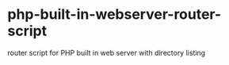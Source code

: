 php-built-in-webserver-router-script
====================================

router script for PHP built in web server with directory listing
